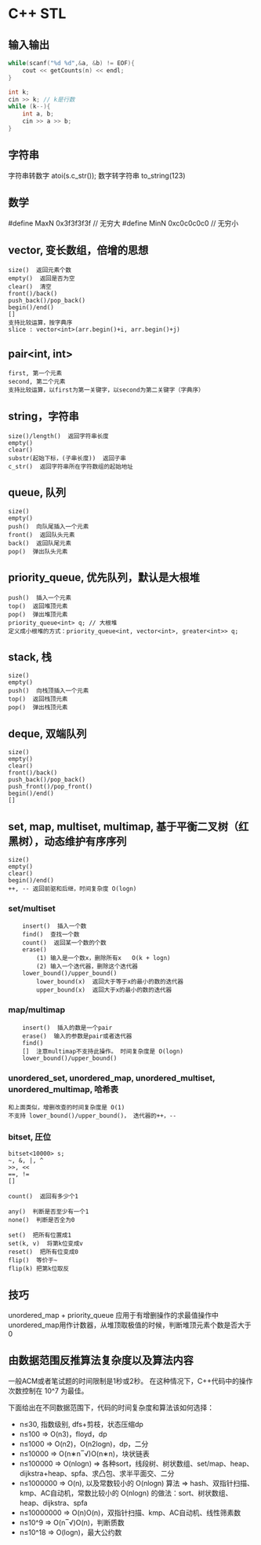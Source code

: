 # C++ STL

## 输入输出

```cpp
while(scanf("%d %d",&a, &b) != EOF){
    cout << getCounts(n) << endl;
}
```

```cpp
int k;
cin >> k; // k是行数
while (k--){
    int a, b;
    cin >> a >> b;
}
```

## 字符串

字符串转数字 atoi(s.c_str());
数字转字符串 to_string(123)

## 数学

#define MaxN  0x3f3f3f3f // 无穷大
#define MinN  0xc0c0c0c0 // 无穷小

## vector, 变长数组，倍增的思想

    size()  返回元素个数
    empty()  返回是否为空
    clear()  清空
    front()/back()
    push_back()/pop_back()
    begin()/end()
    []
    支持比较运算，按字典序
    slice : vector<int>(arr.begin()+i, arr.begin()+j)

## pair<int, int>

    first, 第一个元素
    second, 第二个元素
    支持比较运算，以first为第一关键字，以second为第二关键字（字典序）

## string，字符串

    size()/length()  返回字符串长度
    empty()
    clear()
    substr(起始下标，(子串长度))  返回子串
    c_str()  返回字符串所在字符数组的起始地址

## queue, 队列

    size()
    empty()
    push()  向队尾插入一个元素
    front()  返回队头元素
    back()  返回队尾元素
    pop()  弹出队头元素

## priority_queue, 优先队列，默认是大根堆

    push()  插入一个元素
    top()  返回堆顶元素
    pop()  弹出堆顶元素
    priority_queue<int> q; // 大根堆
    定义成小根堆的方式：priority_queue<int, vector<int>, greater<int>> q;


## stack, 栈

    size()
    empty()
    push()  向栈顶插入一个元素
    top()  返回栈顶元素
    pop()  弹出栈顶元素

## deque, 双端队列

    size()
    empty()
    clear()
    front()/back()
    push_back()/pop_back()
    push_front()/pop_front()
    begin()/end()
    []

## set, map, multiset, multimap, 基于平衡二叉树（红黑树），动态维护有序序列

    size()
    empty()
    clear()
    begin()/end()
    ++, -- 返回前驱和后继，时间复杂度 O(logn)

### set/multiset

        insert()  插入一个数
        find()  查找一个数
        count()  返回某一个数的个数
        erase()
            (1) 输入是一个数x，删除所有x   O(k + logn)
            (2) 输入一个迭代器，删除这个迭代器
        lower_bound()/upper_bound()
            lower_bound(x)  返回大于等于x的最小的数的迭代器
            upper_bound(x)  返回大于x的最小的数的迭代器

### map/multimap

        insert()  插入的数是一个pair
        erase()  输入的参数是pair或者迭代器
        find()
        []  注意multimap不支持此操作。 时间复杂度是 O(logn)
        lower_bound()/upper_bound()

### unordered_set, unordered_map, unordered_multiset, unordered_multimap, 哈希表

    和上面类似，增删改查的时间复杂度是 O(1)
    不支持 lower_bound()/upper_bound()， 迭代器的++，--

### bitset, 圧位

    bitset<10000> s;
    ~, &, |, ^
    >>, <<
    ==, !=
    []

    count()  返回有多少个1

    any()  判断是否至少有一个1
    none()  判断是否全为0

    set()  把所有位置成1
    set(k, v)  将第k位变成v
    reset()  把所有位变成0
    flip()  等价于~
    flip(k) 把第k位取反

## 技巧

unordered_map + priority_queue 应用于有增删操作的求最值操作中
unordered_map用作计数器，从堆顶取极值的时候，判断堆顶元素个数是否大于0

## 由数据范围反推算法复杂度以及算法内容

一般ACM或者笔试题的时间限制是1秒或2秒。
在这种情况下，C++代码中的操作次数控制在 10^7 为最佳。

下面给出在不同数据范围下，代码的时间复杂度和算法该如何选择：

- n≤30, 指数级别, dfs+剪枝，状态压缩dp
- n≤100 => O(n3)，floyd，dp
- n≤1000 => O(n2)，O(n2logn)，dp，二分
- n≤10000 => O(n∗n‾√)O(n∗n)，块状链表
- n≤100000 => O(nlogn) => 各种sort，线段树、树状数组、set/map、heap、dijkstra+heap、spfa、求凸包、求半平面交、二分
- n≤1000000 => O(n), 以及常数较小的 O(nlogn) 算法 => hash、双指针扫描、kmp、AC自动机，常数比较小的 O(nlogn) 的做法：sort、树状数组、heap、dijkstra、spfa
- n≤10000000 => O(n)O(n)，双指针扫描、kmp、AC自动机、线性筛素数
- n≤10^9 => O(n‾√)O(n)，判断质数
- n≤10^18 => O(logn)，最大公约数
